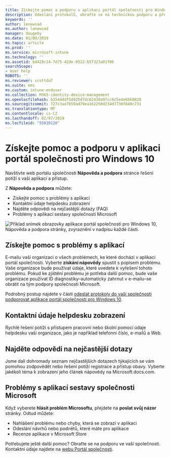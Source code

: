 ```yaml
---
title: Získejte pomoc a podporu v aplikaci portál společnosti pro Windows 10 | Dokumentace Microsoftu
description: Odeslání protokolů, obraťte se na technickou podporu a přečtěte si nejčastější dotazy na stránce nápovědy portál společnosti a podpora.
keywords: ''
author: lenewsad
ms.author: lanewsad
manager: dougeby
ms.date: 01/09/2019
ms.topic: article
ms.prod: ''
ms.service: microsoft-intune
ms.technology: ''
ms.assetid: bd428c14-7d75-42de-9322-b57323a01f06
searchScope:
- User help
ROBOTS: ''
ms.reviewer: scottduf
ms.suite: ems
ms.custom: intune-enduser
ms.collection: M365-identity-device-management
ms.openlocfilehash: b2544ddf5d925d7dc62438a9fcc8c5e4e6b60828
ms.sourcegitcommit: 727c3ae7659ad79ea162250d234d7730f840c731
ms.translationtype: MT
ms.contentlocale: cs-CZ
ms.lasthandoff: 02/07/2019
ms.locfileid: "55839120"
---
```

# <a name="get-help-and-support-in-company-portal-for-windows-10"></a>Získejte pomoc a podporu v aplikaci portál společnosti pro Windows 10

Navštivte web portálu společnosti **Nápověda a podpora** stránce řešení potíží s vaší aplikací a přístup.   

Z **Nápověda a podpora** můžete:  

* Získejte pomoc s problémy s aplikací
* Kontaktní údaje helpdesku zobrazení
* Najděte odpovědi na nejčastější dotazy (FAQ) 
* Problémy s aplikací sestavy společnosti Microsoft

![Příklad snímek obrazovky aplikace portál společnosti pro Windows 10, Nápověda a podpora stránky, zvýraznění v nadpisu každé části.](./media/1812_UCP_Help_Support_sections.png)  

## <a name="get-help-with-app-problems"></a>Získejte pomoc s problémy s aplikací

E-mailu vaší organizaci o všech problémech, ke které dochází v aplikaci portál společnosti. Vyberte **získání nápovědy** spustit s popisem problému. Vaše organizace bude používat údaje, které uvedete k vyřešení tohoto problému. Pokud ke zjištění problému je potřeba další pomoc, bude vaše organizace používat ID diagnostiky&ndash;automaticky zahrnut v e-mailu&ndash;se obrátit na tým podpory společnosti Microsoft.  

Podrobný postup najdete v části [odeslat protokoly do vaší společnosti podporovat aplikace portál společnosti pro Windows 10](send-logs-to-your-it-admin-cp-windows.md).  

## <a name="view-helpdesk-contact-details"></a>Kontaktní údaje helpdesku zobrazení  
Rychlé řešení potíží s přístupem pracovní nebo školní pomocí údaje helpdesku vaší organizace, jako je například telefonní číslo, e-mailů a Web.  

## <a name="find-answers-to-frequently-asked-questions"></a>Najděte odpovědi na nejčastější dotazy  
Jsme dali dohromady seznam nejčastějších dotazech týkajících se vám pomohou zodpovědět nebo řešení potíží registrace a přístup obavy. Vyberte jakékoli téma k zobrazení jeho článek nápovědy na Microsoft.docs.com.  

## <a name="report-app-problems-to-microsoft"></a>Problémy s aplikací sestavy společnosti Microsoft  
Když vyberete **hlásit problém Microsoftu**, přejdete na **poslat svůj názor** stránky. Odtud můžete:

* Nahlášení problému nebo chyby, která se zobrazí v aplikaci  
* Odeslání návrhů nebo podnětů, které máte pro aplikace  
* Recenze aplikace v Microsoft Store   


Potřebujete ještě další pomoc? Obraťte se na podporu ve vaší společnosti. Kontaktní údaje najdete na [webu Portál společnosti](https://go.microsoft.com/fwlink/?linkid=2010980).
